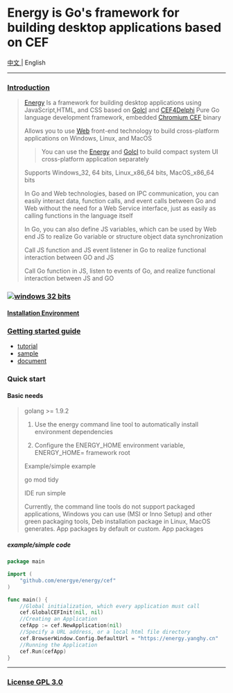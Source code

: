 # Energy is Go's framework for building desktop applications based on CEF
[中文 ](https://github.com/energye/energy/blob/main/README.md) |
English

---
### [Introduction](https://energy.yanghy.cn/#/course/6342d92c401bfe4d0cdf6065/6350f94ca749ba0318943f25)
> [Energy](https://github.com/energye/energy) Is a framework for building desktop applications using JavaScript,HTML, and CSS based on [Golcl](https://github.com/energye/golcl) and [CEF4Delphi](https://patreon.com/salvadordf) Pure Go language development framework, embedded [Chromium CEF](https://bitbucket.org/chromiumembedded/cef) binary
>
> Allows you to use [Web]() front-end technology to build cross-platform applications on Windows, Linux, and MacOS
>
>> You can use the [Energy](https://github.com/energye/energy) and [Golcl](https://github.com/energye/golcl) to build compact system UI cross-platform application separately
>
> Supports Windows_32, 64 bits, Linux_x86_64 bits, MacOS_x86_64 bits
> 
> In Go and Web technologies, based on IPC communication, you can easily interact data, function calls, and event calls between Go and Web without the need for a Web Service interface, just as easily as calling functions in the language itself
> 
> In Go, you can also define JS variables, which can be used by Web end JS to realize Go variable or structure object data synchronization
> 
> Call JS function and JS event listener in Go to realize functional interaction between GO and JS
> 
> Call Go function in JS, listen to events of Go, and realize functional interaction between JS and GO

### [![windows 32 bits](https://img.shields.io/badge/Downloads-green)](https://energy.yanghy.cn/#/course/6342d92c401bfe4d0cdf6065/6364c5c2a749ba01d04ff485)

#### [Installation Environment](https://energy.yanghy.cn/#/course/6342d92c401bfe4d0cdf6065/63511b14a749ba0318943f3a)

### [Getting started guide](https://energy.yanghy.cn)
* [tutorial](https://energy.yanghy.cn/#/course/6342d92c401bfe4d0cdf6065/6350f94ca749ba0318943f25)
* [sample](https://energy.yanghy.cn/#/example/6342d986401bfe4d0cdf6067/634d3bd5a749ba0318943eb6)
* [document](https://energy.yanghy.cn/#/document/6342d9a4401bfe4d0cdf6069/0)

### Quick start
#### Basic needs
> golang >= 1.9.2
>
> 1. Use the energy command line tool to automatically install environment dependencies
> 
> 2. Configure the ENERGY_HOME environment variable, ENERGY_HOME= framework root
>
> Example/simple example
>
> go mod tidy
>
> IDE run simple
>
> Currently, the command line tools do not support packaged applications, Windows you can use (MSI or Inno Setup) and other green packaging tools, Deb installation package in Linux, MacOS generates. App packages by default or custom. App packages

##### example/simple code
```go
package main

import (
	"github.com/energye/energy/cef"
)

func main() {
	//Global initialization, which every application must call
	cef.GlobalCEFInit(nil, nil)
	//Creating an Application
	cefApp := cef.NewApplication(nil)
	//Specify a URL address, or a local html file directory
	cef.BrowserWindow.Config.DefaultUrl = "https://energy.yanghy.cn"
	//Running the Application
	cef.Run(cefApp)
}

```

----
### [License GPL 3.0](https://opensource.org/licenses/GPL-3.0)